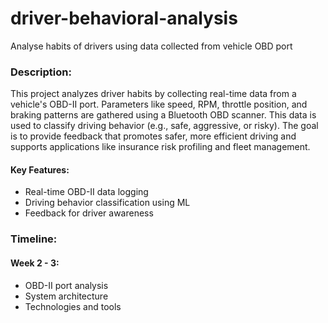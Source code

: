 # driver-behavioral-analysis
Analyse habits of drivers using data collected from vehicle OBD port

### Description:
This project analyzes driver habits by collecting real-time data from a vehicle's OBD-II port. Parameters like speed, RPM, throttle position, and braking patterns are gathered using a Bluetooth OBD scanner. This data is used to classify driving behavior (e.g., safe, aggressive, or risky). The goal is to provide feedback that promotes safer, more efficient driving and supports applications like insurance risk profiling and fleet management.

#### Key Features:
- Real-time OBD-II data logging
- Driving behavior classification using ML
- Feedback for driver awareness

### Timeline:
#### Week 2 - 3:
  - OBD-II port analysis
  - System architecture
  - Technologies and tools
